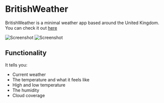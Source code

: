 # BritishWeather
BritishWeather is a minimal weather app based around the United Kingdom. You can check it out [here](https://britishweather.pages.dev)

![Screenshot](/src/img/screenshot-light.png)
![Screenshot](/src/img/screenshot-dark.png)

## Functionality
It tells you:
- Current weather
- The temperature and what it feels like
- High and low temperature
- The humidity
- Cloud coverage
